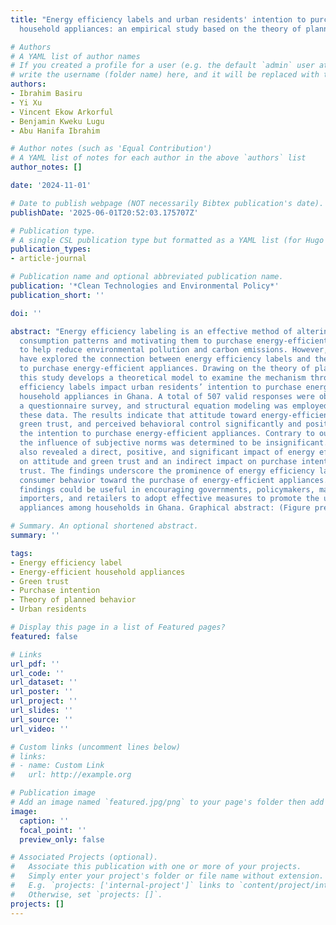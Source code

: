 ```yaml
---
title: "Energy efficiency labels and urban residents' intention to purchase energy-efficient
  household appliances: an empirical study based on the theory of planned behavior"

# Authors
# A YAML list of author names
# If you created a profile for a user (e.g. the default `admin` user at `content/authors/admin/`), 
# write the username (folder name) here, and it will be replaced with their full name and linked to their profile.
authors:
- Ibrahim Basiru
- Yi Xu
- Vincent Ekow Arkorful
- Benjamin Kweku Lugu
- Abu Hanifa Ibrahim

# Author notes (such as 'Equal Contribution')
# A YAML list of notes for each author in the above `authors` list
author_notes: []

date: '2024-11-01'

# Date to publish webpage (NOT necessarily Bibtex publication's date).
publishDate: '2025-06-01T20:52:03.175707Z'

# Publication type.
# A single CSL publication type but formatted as a YAML list (for Hugo requirements).
publication_types:
- article-journal

# Publication name and optional abbreviated publication name.
publication: '*Clean Technologies and Environmental Policy*'
publication_short: ''

doi: ''

abstract: "Energy efficiency labeling is an effective method of altering peoples'
  consumption patterns and motivating them to purchase energy-efficient appliances
  to help reduce environmental pollution and carbon emissions. However, few studies
  have explored the connection between energy efficiency labels and the intention
  to purchase energy-efficient appliances. Drawing on the theory of planned behavior,
  this study develops a theoretical model to examine the mechanism through which energy
  efficiency labels impact urban residents’ intention to purchase energy-efficient
  household appliances in Ghana. A total of 507 valid responses were obtained using
  a questionnaire survey, and structural equation modeling was employed to analyze
  these data. The results indicate that attitude toward energy-efficient appliances,
  green trust, and perceived behavioral control significantly and positively influence
  the intention to purchase energy-efficient appliances. Contrary to our expectations,
  the influence of subjective norms was determined to be insignificant. This study
  also revealed a direct, positive, and significant impact of energy efficiency labels
  on attitude and green trust and an indirect impact on purchase intention via green
  trust. The findings underscore the prominence of energy efficiency labels in driving
  consumer behavior toward the purchase of energy-efficient appliances. This study’s
  findings could be useful in encouraging governments, policymakers, manufacturers,
  importers, and retailers to adopt effective measures to promote the use of energy-efficient
  appliances among households in Ghana. Graphical abstract: (Figure presented.)"

# Summary. An optional shortened abstract.
summary: ''

tags:
- Energy efficiency label
- Energy-efficient household appliances
- Green trust
- Purchase intention
- Theory of planned behavior
- Urban residents

# Display this page in a list of Featured pages?
featured: false

# Links
url_pdf: ''
url_code: ''
url_dataset: ''
url_poster: ''
url_project: ''
url_slides: ''
url_source: ''
url_video: ''

# Custom links (uncomment lines below)
# links:
# - name: Custom Link
#   url: http://example.org

# Publication image
# Add an image named `featured.jpg/png` to your page's folder then add a caption below.
image:
  caption: ''
  focal_point: ''
  preview_only: false

# Associated Projects (optional).
#   Associate this publication with one or more of your projects.
#   Simply enter your project's folder or file name without extension.
#   E.g. `projects: ['internal-project']` links to `content/project/internal-project/index.md`.
#   Otherwise, set `projects: []`.
projects: []
---
```


